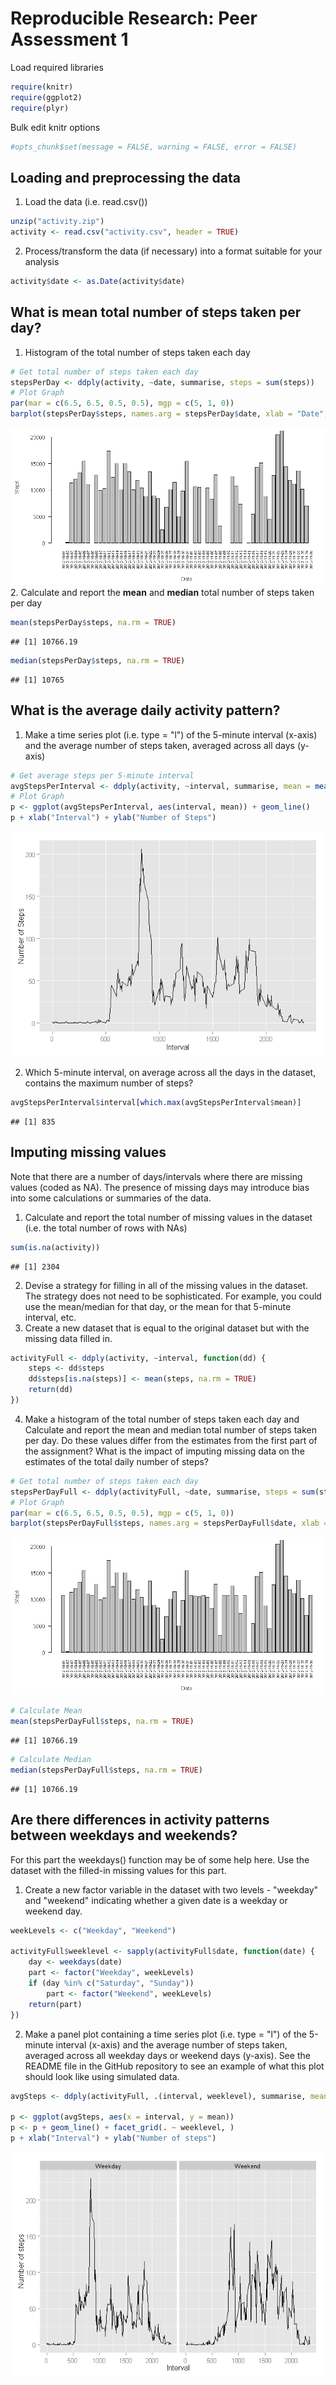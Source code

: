 # Reproducible Research: Peer Assessment 1
Load required libraries

```r
require(knitr)
require(ggplot2)
require(plyr)
```

Bulk edit knitr options

```r
#opts_chunk$set(message = FALSE, warning = FALSE, error = FALSE)
```

## Loading and preprocessing the data
1. Load the data (i.e. read.csv())

```r
unzip("activity.zip")
activity <- read.csv("activity.csv", header = TRUE)
```

2. Process/transform the data (if necessary) into a format suitable for your analysis

```r
activity$date <- as.Date(activity$date)
```

## What is mean total number of steps taken per day?
1. Histogram of the total number of steps taken each day

```r
# Get total number of steps taken each day
stepsPerDay <- ddply(activity, ~date, summarise, steps = sum(steps))
# Plot Graph
par(mar = c(6.5, 6.5, 0.5, 0.5), mgp = c(5, 1, 0))
barplot(stepsPerDay$steps, names.arg = stepsPerDay$date, xlab = "Date", ylab = "Steps",las=2, cex.names=0.7)
```

![](./PA1_template_files/figure-html/unnamed-chunk-5-1.png) 
2. Calculate and report the **mean** and **median** total number of steps taken per day

```r
mean(stepsPerDay$steps, na.rm = TRUE)
```

```
## [1] 10766.19
```

```r
median(stepsPerDay$steps, na.rm = TRUE)
```

```
## [1] 10765
```

## What is the average daily activity pattern?
1. Make a time series plot (i.e. type = "l") of the 5-minute interval (x-axis) and the average number of steps taken, averaged across all days (y-axis)

```r
# Get average steps per 5-minute interval
avgStepsPerInterval <- ddply(activity, ~interval, summarise, mean = mean(steps, na.rm = TRUE))
# Plot Graph
p <- ggplot(avgStepsPerInterval, aes(interval, mean)) + geom_line()
p + xlab("Interval") + ylab("Number of Steps")
```

![](./PA1_template_files/figure-html/unnamed-chunk-8-1.png) 

2. Which 5-minute interval, on average across all the days in the dataset, contains the maximum number of steps?

```r
avgStepsPerInterval$interval[which.max(avgStepsPerInterval$mean)]
```

```
## [1] 835
```

## Imputing missing values
Note that there are a number of days/intervals where there are missing values (coded as NA). The presence of missing days may introduce bias into some calculations or summaries of the data.
1. Calculate and report the total number of missing values in the dataset (i.e. the total number of rows with NAs)

```r
sum(is.na(activity))
```

```
## [1] 2304
```

2. Devise a strategy for filling in all of the missing values in the dataset. The strategy does not need to be sophisticated. For example, you could use the mean/median for that day, or the mean for that 5-minute interval, etc.
3. Create a new dataset that is equal to the original dataset but with the missing data filled in.

```r
activityFull <- ddply(activity, ~interval, function(dd) {
    steps <- dd$steps
    dd$steps[is.na(steps)] <- mean(steps, na.rm = TRUE)
    return(dd)
})
```

4. Make a histogram of the total number of steps taken each day and Calculate and report the mean and median total number of steps taken per day. Do these values differ from the estimates from the first part of the assignment? What is the impact of imputing missing data on the estimates of the total daily number of steps?

```r
# Get total number of steps taken each day
stepsPerDayFull <- ddply(activityFull, ~date, summarise, steps = sum(steps))
# Plot Graph
par(mar = c(6.5, 6.5, 0.5, 0.5), mgp = c(5, 1, 0))
barplot(stepsPerDayFull$steps, names.arg = stepsPerDayFull$date, xlab = "Date", ylab = "Steps",las=2, cex.names=0.7)
```

![](./PA1_template_files/figure-html/unnamed-chunk-12-1.png) 

```r
# Calculate Mean
mean(stepsPerDayFull$steps, na.rm = TRUE)
```

```
## [1] 10766.19
```

```r
# Calculate Median
median(stepsPerDayFull$steps, na.rm = TRUE)
```

```
## [1] 10766.19
```

## Are there differences in activity patterns between weekdays and weekends?
For this part the weekdays() function may be of some help here. Use the dataset with the filled-in missing values for this part.

1. Create a new factor variable in the dataset with two levels - "weekday" and "weekend" indicating whether a given date is a weekday or weekend day.

```r
weekLevels <- c("Weekday", "Weekend")

activityFull$weeklevel <- sapply(activityFull$date, function(date) {
    day <- weekdays(date)
    part <- factor("Weekday", weekLevels)
    if (day %in% c("Saturday", "Sunday")) 
        part <- factor("Weekend", weekLevels)
    return(part)
})
```

2. Make a panel plot containing a time series plot (i.e. type = "l") of the 5-minute interval (x-axis) and the average number of steps taken, averaged across all weekday days or weekend days (y-axis). See the README file in the GitHub repository to see an example of what this plot should look like using simulated data.

```r
avgSteps <- ddply(activityFull, .(interval, weeklevel), summarise, mean = mean(steps))

p <- ggplot(avgSteps, aes(x = interval, y = mean))
p <- p + geom_line() + facet_grid(. ~ weeklevel, )
p + xlab("Interval") + ylab("Number of steps")
```

![](./PA1_template_files/figure-html/unnamed-chunk-14-1.png) 
